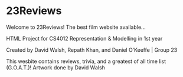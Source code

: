 # 23Reviews
Welcome to 23Reviews! The best film website available...

HTML Project for CS4012 Representation & Modelling in 1st year  

Created by David Walsh, Repath Khan, and Daniel O’Keeffe | Group 23  

This wesbite contains reviews, trivia, and a greatest of all time list (G.O.A.T.)! Artwork done by David Walsh
